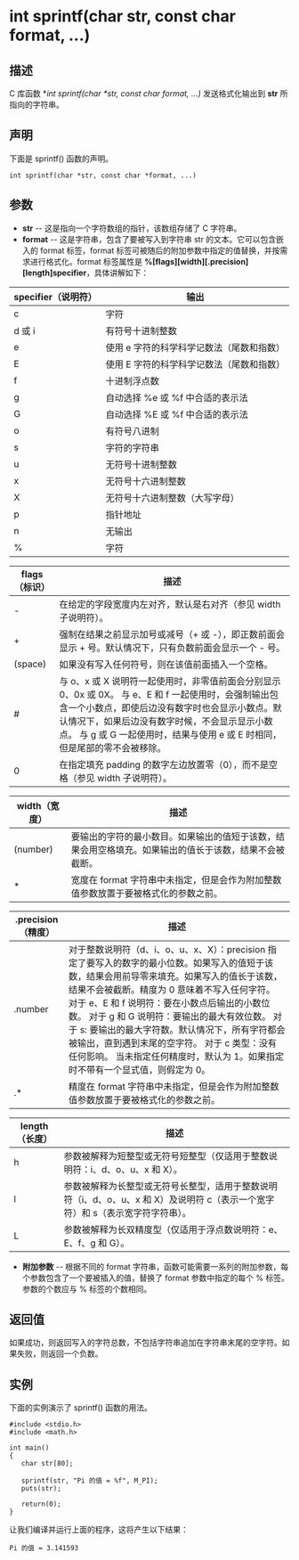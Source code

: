 # int sprintf(char str, const char format, ...)

## 描述

C 库函数 **int sprintf(char \*str, const char *format, ...)** 发送格式化输出到 **str** 所指向的字符串。

## 声明

下面是 sprintf() 函数的声明。

```
int sprintf(char *str, const char *format, ...)
```

## 参数

- **str** -- 这是指向一个字符数组的指针，该数组存储了 C 字符串。
- **format** -- 这是字符串，包含了要被写入到字符串 str 的文本。它可以包含嵌入的 format 标签，format 标签可被随后的附加参数中指定的值替换，并按需求进行格式化。format 标签属性是 **%[flags][width][.precision][length]specifier**，具体讲解如下：

| specifier（说明符） | 输出                                      |
| ------------------- | ----------------------------------------- |
| c                   | 字符                                      |
| d 或 i              | 有符号十进制整数                          |
| e                   | 使用 e 字符的科学科学记数法（尾数和指数） |
| E                   | 使用 E 字符的科学科学记数法（尾数和指数） |
| f                   | 十进制浮点数                              |
| g                   | 自动选择 %e 或 %f 中合适的表示法          |
| G                   | 自动选择 %E 或 %f 中合适的表示法          |
| o                   | 有符号八进制                              |
| s                   | 字符的字符串                              |
| u                   | 无符号十进制整数                          |
| x                   | 无符号十六进制整数                        |
| X                   | 无符号十六进制整数（大写字母）            |
| p                   | 指针地址                                  |
| n                   | 无输出                                    |
| %                   | 字符                                      |

 

| flags（标识） | 描述                                                         |
| ------------- | ------------------------------------------------------------ |
| -             | 在给定的字段宽度内左对齐，默认是右对齐（参见 width 子说明符）。 |
| +             | 强制在结果之前显示加号或减号（+ 或 -），即正数前面会显示 + 号。默认情况下，只有负数前面会显示一个 - 号。 |
| (space)       | 如果没有写入任何符号，则在该值前面插入一个空格。             |
| #             | 与 o、x 或 X 说明符一起使用时，非零值前面会分别显示 0、0x 或 0X。 与 e、E 和 f 一起使用时，会强制输出包含一个小数点，即使后边没有数字时也会显示小数点。默认情况下，如果后边没有数字时候，不会显示显示小数点。 与 g 或 G 一起使用时，结果与使用 e 或 E 时相同，但是尾部的零不会被移除。 |
| 0             | 在指定填充 padding 的数字左边放置零（0），而不是空格（参见 width 子说明符）。 |

 

| width（宽度） | 描述                                                         |
| ------------- | ------------------------------------------------------------ |
| (number)      | 要输出的字符的最小数目。如果输出的值短于该数，结果会用空格填充。如果输出的值长于该数，结果不会被截断。 |
| *             | 宽度在 format 字符串中未指定，但是会作为附加整数值参数放置于要被格式化的参数之前。 |

 

| .precision（精度） | 描述                                                         |
| ------------------ | ------------------------------------------------------------ |
| .number            | 对于整数说明符（d、i、o、u、x、X）：precision 指定了要写入的数字的最小位数。如果写入的值短于该数，结果会用前导零来填充。如果写入的值长于该数，结果不会被截断。精度为 0 意味着不写入任何字符。 对于 e、E 和 f 说明符：要在小数点后输出的小数位数。 对于 g 和 G 说明符：要输出的最大有效位数。 对于 s: 要输出的最大字符数。默认情况下，所有字符都会被输出，直到遇到末尾的空字符。 对于 c 类型：没有任何影响。 当未指定任何精度时，默认为 1。如果指定时不带有一个显式值，则假定为 0。 |
| .*                 | 精度在 format 字符串中未指定，但是会作为附加整数值参数放置于要被格式化的参数之前。 |

 

| length（长度） | 描述                                                         |
| -------------- | ------------------------------------------------------------ |
| h              | 参数被解释为短整型或无符号短整型（仅适用于整数说明符：i、d、o、u、x 和 X）。 |
| l              | 参数被解释为长整型或无符号长整型，适用于整数说明符（i、d、o、u、x 和 X）及说明符 c（表示一个宽字符）和 s（表示宽字符字符串）。 |
| L              | 参数被解释为长双精度型（仅适用于浮点数说明符：e、E、f、g 和 G）。 |

- **附加参数** -- 根据不同的 format 字符串，函数可能需要一系列的附加参数，每个参数包含了一个要被插入的值，替换了 format 参数中指定的每个 % 标签。参数的个数应与 % 标签的个数相同。

## 返回值

如果成功，则返回写入的字符总数，不包括字符串追加在字符串末尾的空字符。如果失败，则返回一个负数。

## 实例

下面的实例演示了 sprintf() 函数的用法。

```
#include <stdio.h>
#include <math.h>

int main()
{
   char str[80];

   sprintf(str, "Pi 的值 = %f", M_PI);
   puts(str);
   
   return(0);
}
```

让我们编译并运行上面的程序，这将产生以下结果：

```
Pi 的值 = 3.141593
```